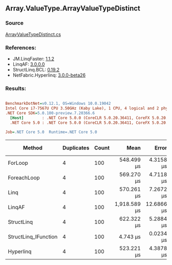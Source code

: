 ﻿## Array.ValueType.ArrayValueTypeDistinct

### Source
[ArrayValueTypeDistinct.cs](../LinqBenchmarks/Array/ValueType/ArrayValueTypeDistinct.cs)

### References:
- JM.LinqFaster: [1.1.2](https://www.nuget.org/packages/JM.LinqFaster/1.1.2)
- LinqAF: [3.0.0.0](https://www.nuget.org/packages/LinqAF/3.0.0.0)
- StructLinq.BCL: [0.19.2](https://www.nuget.org/packages/StructLinq.BCL/0.19.2)
- NetFabric.Hyperlinq: [3.0.0-beta26](https://www.nuget.org/packages/NetFabric.Hyperlinq/3.0.0-beta26)

### Results:
``` ini

BenchmarkDotNet=v0.12.1, OS=Windows 10.0.19042
Intel Core i7-7567U CPU 3.50GHz (Kaby Lake), 1 CPU, 4 logical and 2 physical cores
.NET Core SDK=5.0.100-preview.7.20366.6
  [Host]        : .NET Core 5.0.0 (CoreCLR 5.0.20.36411, CoreFX 5.0.20.36411), X64 RyuJIT
  .NET Core 5.0 : .NET Core 5.0.0 (CoreCLR 5.0.20.36411, CoreFX 5.0.20.36411), X64 RyuJIT

Job=.NET Core 5.0  Runtime=.NET Core 5.0  

```
|               Method | Duplicates | Count |         Mean |      Error |     StdDev | Ratio | RatioSD |     Gen 0 | Gen 1 | Gen 2 | Allocated |
|--------------------- |----------- |------ |-------------:|-----------:|-----------:|------:|--------:|----------:|------:|------:|----------:|
|              ForLoop |          4 |   100 |   548.499 μs |  4.3158 μs |  3.6039 μs | 1.000 |    0.00 | 1095.7031 |     - |     - | 2292184 B |
|          ForeachLoop |          4 |   100 |   569.270 μs |  4.7118 μs |  4.1769 μs | 1.038 |    0.01 | 1095.7031 |     - |     - | 2292184 B |
|                 Linq |          4 |   100 |   570.261 μs |  7.2672 μs |  6.4422 μs | 1.038 |    0.01 | 1092.7734 |     - |     - | 2286672 B |
|               LinqAF |          4 |   100 | 1,918.589 μs | 12.6866 μs | 11.2464 μs | 3.497 |    0.03 | 2187.5000 |     - |     - | 4575073 B |
|           StructLinq |          4 |   100 |   622.322 μs |  5.2884 μs |  4.9467 μs | 1.134 |    0.01 | 1086.9141 |     - |     - | 2273633 B |
| StructLinq_IFunction |          4 |   100 |     4.743 μs |  0.0234 μs |  0.0218 μs | 0.009 |    0.00 |         - |     - |     - |         - |
|            Hyperlinq |          4 |   100 |   523.221 μs |  4.3878 μs |  4.1044 μs | 0.952 |    0.01 | 1045.8984 |     - |     - | 2187585 B |
